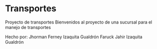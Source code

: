 # Transportes
Proyecto de transportes
Bienvenidos al proyecto de una sucursal para el manejo de transportes

Hecho por: Jhorman Ferney Izaquita Gualdrón
Faruck Jahir Izaquita Gualdrón
